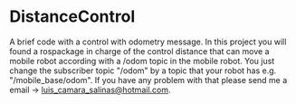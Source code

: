 # DistanceControl
A brief code with a control with odometry message.
In this project you will found a rospackage in charge of the control distance that can move a mobile robot according with
a /odom topic in the mobile robot. You just change the subscriber topic  "/odom" by a topic that your robot has e.g. "/mobile_base/odom".
If you have any problem with that please send me a email -> luis_camara_salinas@hotmail.com.
